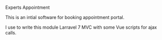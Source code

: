 Experts Appointment 

This is an intial software for booking appointment portal.

I use to write this module Larravel 7 MVC with some Vue scripts for ajax calls.

